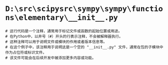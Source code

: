 # `D:\src\scipysrc\sympy\sympy\functions\elementary\__init__.py`

```
# 这行代码是一个注释，通常用于标记文件或函数的起始位置或用途。
# 在Python中，以井号（#）开头的行表示注释，不会被解释器执行。
# 这种注释可以用于说明文件或模块的作用或者版本信息等。
# 在这个例子中，该注释用于说明这是一个空的 "__init__.py" 文件，通常在包的子模块中作为占位符或标识文件。
# 该文件可能会在后续开发中被添加更多内容或功能。
```